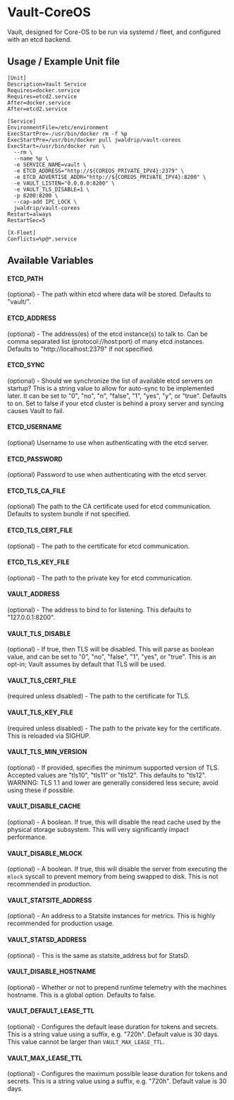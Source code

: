 # Vault-CoreOS

Vault, designed for Core-OS to be run via systemd / fleet, and configured with an etcd backend.

## Usage / Example Unit file

```
[Unit]
Description=Vault Service
Requires=docker.service
Requires=etcd2.service
After=docker.service
After=etcd2.service

[Service]
EnvironmentFile=/etc/environment
ExecStartPre=-/usr/bin/docker rm -f %p
ExecStartPre=/usr/bin/docker pull jwaldrip/vault-coreos
ExecStart=/usr/bin/docker run \
  --rm \
  --name %p \
  -e SERVICE_NAME=vault \
  -e ETCD_ADDRESS="http://${COREOS_PRIVATE_IPV4}:2379" \
  -e ETCD_ADVERTISE_ADDR="http://${COREOS_PRIVATE_IPV4}:8200" \
  -e VAULT_LISTEN="0.0.0.0:8200" \
  -e VAULT_TLS_DISABLE=1 \
  -p 8200:8200 \
  --cap-add IPC_LOCK \
  jwaldrip/vault-coreos
Restart=always
RestartSec=5

[X-Fleet]
Conflicts=%p@*.service
```

## Available Variables

#### ETCD_PATH
(optional) - The path within etcd where data will be stored. Defaults to "vault/".

#### ETCD_ADDRESS
(optional) - The address(es) of the etcd instance(s) to talk to. Can be comma separated list (protocol://host:port) of many etcd instances. Defaults to "http://localhost:2379" if not specified.

#### ETCD_SYNC
(optional) - Should we synchronize the list of available etcd servers on startup? This is a string value to allow for auto-sync to be implemented later. It can be set to "0", "no", "n", "false", "1", "yes", "y", or "true". Defaults to on. Set to false if your etcd cluster is behind a proxy server and syncing causes Vault to fail.

#### ETCD_USERNAME
(optional) Username to use when authenticating with the etcd server.

#### ETCD_PASSWORD
(optional) Password to use when authenticating with the etcd server.

#### ETCD_TLS_CA_FILE
(optional) The path to the CA certificate used for etcd communication. Defaults to system bundle if not specified.

#### ETCD_TLS_CERT_FILE
(optional) - The path to the certificate for etcd communication.

#### ETCD_TLS_KEY_FILE
(optional) - The path to the private key for etcd communication.

#### VAULT_ADDRESS
(optional) - The address to bind to for listening. This defaults to "127.0.0.1:8200".

#### VAULT_TLS_DISABLE
(optional) - If true, then TLS will be disabled. This will parse as boolean value, and can be set to "0", "no", "false", "1", "yes", or "true". This is an opt-in; Vault assumes by default that TLS will be used.

#### VAULT_TLS_CERT_FILE
(required unless disabled) - The path to the certificate for TLS.

#### VAULT_TLS_KEY_FILE
(required unless disabled) - The path to the private key for the certificate. This is reloaded via SIGHUP.

#### VAULT_TLS_MIN_VERSION
(optional) - If provided, specifies the minimum supported version of TLS. Accepted values are "tls10", "tls11" or "tls12". This defaults to "tls12". WARNING: TLS 1.1 and lower are generally considered less secure; avoid using these if possible.

#### VAULT_DISABLE_CACHE
(optional) - A boolean. If true, this will disable the read cache used by the physical storage subsystem. This will very significantly impact performance.

#### VAULT_DISABLE_MLOCK
(optional) - A boolean. If true, this will disable the server from executing the `mlock` syscall to prevent memory from being swapped to disk. This is not recommended in production.

#### VAULT_STATSITE_ADDRESS
(optional) - An address to a Statsite instances for metrics. This is highly recommended for production usage.

#### VAULT_STATSD_ADDRESS
 (optional) - This is the same as statsite_address but for StatsD.

#### VAULT_DISABLE_HOSTNAME
(optional) - Whether or not to prepend runtime telemetry with the machines hostname. This is a global option. Defaults to false.

#### VAULT_DEFAULT_LEASE_TTL
(optional) - Configures the default lease duration for tokens and secrets. This is a string value using a suffix, e.g. "720h". Default value is 30 days. This value cannot be larger than `VAULT_MAX_LEASE_TTL`.

#### VAULT_MAX_LEASE_TTL
(optional) - Configures the maximum possible lease duration for tokens and secrets. This is a string value using a suffix, e.g. "720h". Default value is 30 days.
